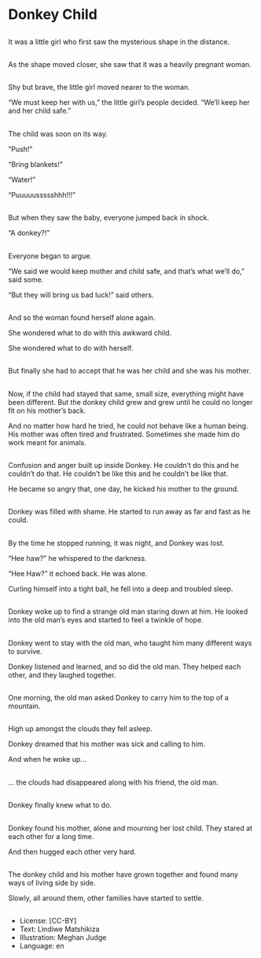 # Donkey Child

##
It was a little girl who first saw the mysterious shape in the distance.

##
As the shape moved closer, she saw that it was a heavily pregnant woman.

##
Shy but brave, the little girl moved nearer to the woman.

“We must keep her with us,” the little girl’s people decided. “We’ll keep her and her child safe.”

##
The child was soon on its way.

“Push!”

“Bring blankets!”

“Water!”

“Puuuuussssshhh!!!”

##
But when they saw the baby, everyone jumped back in shock.

“A donkey?!”

##
Everyone began to argue.

“We said we would keep mother and child safe, and that’s what we’ll do,” said some.

“But they will bring us bad luck!” said others.

##
And so the woman found herself alone again.

She wondered what to do with this awkward child.

She wondered what to do with herself.

##
But finally she had to accept that he was her child and she was his mother.

##
Now, if the child had stayed that same, small size, everything might have been different. But the donkey child grew and grew until he could no longer fit on his mother’s back.

And no matter how hard he tried, he could not behave like a human being. His mother was often tired and frustrated. Sometimes she made him do work meant for animals.

##
Confusion and anger built up inside Donkey. He couldn’t do this and he couldn’t do that. He couldn’t be like this and he couldn’t be like that.

He became so angry that, one day, he kicked his mother to the ground.

##
Donkey was filled with shame. He started to run away as far and fast as he could.

##
By the time he stopped running, it was night, and Donkey was lost.

“Hee haw?” he whispered to the darkness.

“Hee Haw?” it echoed back. He was alone.

Curling himself into a tight ball, he fell into a deep and troubled sleep.

##
Donkey woke up to find a strange old man staring down at him. He looked into the old man’s eyes and started to feel a twinkle of hope.

##
Donkey went to stay with the old man, who taught him many different ways to survive.

Donkey listened and learned, and so did the old man. They helped each other, and they laughed together.

##
One morning, the old man asked Donkey to carry him to the top of a mountain.

##
High up amongst the clouds they fell asleep.

Donkey dreamed that his mother was sick and calling to him.

And when he woke up...

##
... the clouds had disappeared along with his friend, the old man.

##
Donkey finally knew what to do.

##
Donkey found his mother, alone and mourning her lost child. They stared at each other for a long time.

And then hugged each other very hard.

##
The donkey child and his mother have grown together and found many ways of living side by side.

Slowly, all around them, other families have started to settle.

##
* License: [CC-BY]
* Text: Lindiwe Matshikiza
* Illustration: Meghan Judge
* Language: en
